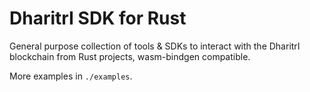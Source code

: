 # DharitrI SDK for Rust

General purpose collection of tools & SDKs to interact with the DharitrI blockchain from Rust projects, wasm-bindgen compatible.

More examples in `./examples`.

